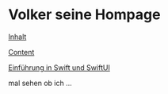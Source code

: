 # Volker seine Hompage

[Inhalt](./inhalt)

[Content](./content)

[Einführung in Swift und SwiftUI](https://github.com/gruendau/Einfuehrung-in-Swift-und-SwiftUI/blob/main/README.md)

mal sehen ob ich ...
